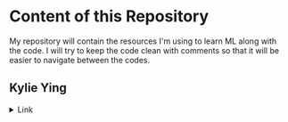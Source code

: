 # Content of this Repository

My repository will contain the resources I'm using to learn ML along with the code. 
I will try to keep the code clean with comments so that it will be easier to navigate between the codes.

## Kylie Ying

<details>
  <summary>Link</summary>
  
  [Kylie Ying](https://www.youtube.com/watch?v=i_LwzRVP7bg&list=PLWKjhJtqVAblStefaz_YOVpDWqcRScc2s)

</details>
